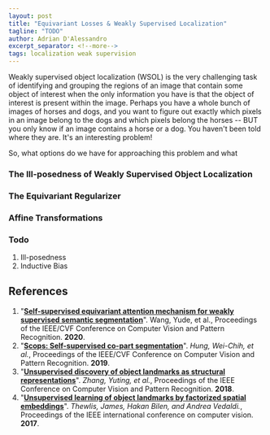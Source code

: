 ```yaml
---
layout: post
title: "Equivariant Losses & Weakly Supervised Localization"
tagline: "TODO"
author: Adrian D'Alessandro
excerpt_separator: <!--more-->
tags: localization weak supervision
---
```


Weakly supervised object localization (WSOL) is the very challenging task of identifying and grouping the regions of an image that contain some object of interest when the only information you have is that the object of interest is present within the image. Perhaps you have a whole bunch of images of horses and dogs, and you want to figure out exactly which pixels in an image belong to the dogs and which pixels belong the horses -- BUT you only know if an image contains a horse or a dog. You haven't been told where they are. It's an interesting problem!

[//]:  # (Maybe put a picture here?)

So, what options do we have for approaching this problem and what 

### The Ill-posedness of Weakly Supervised Object Localization

### The Equivariant Regularizer

### Affine Transformations 

### Todo

1. Ill-posedness
2. Inductive Bias

## References
1. "__[Self-supervised equivariant attention mechanism for weakly supervised semantic segmentation](https://openaccess.thecvf.com/content_CVPR_2020/html/Wang_Self-Supervised_Equivariant_Attention_Mechanism_for_Weakly_Supervised_Semantic_Segmentation_CVPR_2020_paper.html)__". Wang, Yude, et al., Proceedings of the IEEE/CVF Conference on Computer Vision and Pattern Recognition. __2020__.
2. "__[Scops: Self-supervised co-part segmentation](https://openaccess.thecvf.com/content_CVPR_2019/html/Hung_SCOPS_Self-Supervised_Co-Part_Segmentation_CVPR_2019_paper.html)__". _Hung, Wei-Chih, et al._, Proceedings of the IEEE/CVF Conference on Computer Vision and Pattern Recognition. __2019__.
3.  "__[Unsupervised discovery of object landmarks as structural representations](https://openaccess.thecvf.com/content_cvpr_2018/html/Zhang_Unsupervised_Discovery_of_CVPR_2018_paper.html)__". _Zhang, Yuting, et al._, Proceedings of the IEEE Conference on Computer Vision and Pattern Recognition. __2018__.
4.  "__[Unsupervised learning of object landmarks by factorized spatial embeddings](https://openaccess.thecvf.com/content_iccv_2017/html/Thewlis_Unsupervised_Learning_of_ICCV_2017_paper.html)__". _Thewlis, James, Hakan Bilen, and Andrea Vedaldi._, Proceedings of the IEEE international conference on computer vision. __2017__.
